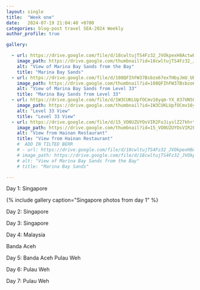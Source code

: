 ```yaml
---
layout: single
title:  "Week one"
date:   2024-07-19 21:04:40 +0700
categories: blog-post travel SEA-2024 Weekly
author_profile: true

gallery:

  - url: https://drive.google.com/file/d/18cwltujTS4Fz32_JVOkpexH8ActwU6QR/view?usp=drive_link
    image_path: https://drive.google.com/thumbnail?id=18cwltujTS4Fz32_JVOkpexH8ActwU6QR&sz=w1000
    alt: "View of Marina Bay Sands from the Bay"
    title: "Marina Bay Sands"    
  - url: https://drive.google.com/file/d/108QFIhFW37Bsbzo67exTHbyJmU_UPPii/view?usp=drive_link
    image_path: https://drive.google.com/thumbnail?id=108QFIhFW37Bsbzo67exTHbyJmU_UPPii&sz=w1000
    alt: "View of Marina Bay Sands from Level 33"
    title: "Marina Bay Sands from Level 33"  
  - url: https://drive.google.com/file/d/1W3CUKLUpfOCmv16yqm-YX_837UN5Oi_r/view?usp=drive_link
    image_path: https://drive.google.com/thumbnail?id=1W3CUKLUpfOCmv16yqm-YX_837UN5Oi_r&sz=w1000
    alt: "Level 33 View"
    title: "Level 33 View" 
  - url: https://drive.google.com/file/d/15_VO0UZUYOsVIR2FoJiyslZ27khrtZnL/view?usp=drive_link
    image_path: https://drive.google.com/thumbnail?id=15_VO0UZUYOsVIR2FoJiyslZ27khrtZnL&sz=w1000
    alt: "View from Hainan Restaurant"
    title: "View from Hainan Restaurant" 
    #  ADD IN TILTED BERR
    # - url: https://drive.google.com/file/d/18cwltujTS4Fz32_JVOkpexH8ActwU6QR/view?usp=drive_link
    # image_path: https://drive.google.com/file/d/18cwltujTS4Fz32_JVOkpexH8ActwU6QR/view?usp=drive_link
    # alt: "View of Marina Bay Sands from the Bay"
    # title: "Marina Bay Sands"  

---
```


Day 1:
Singapore

{% include gallery caption="Singapore photos from day 1" %}


<!-- - Arrive at hotel Aloft Novena
- Try to work out but thongs no good
- Get Hainan Chicken at Boon Tong Kee Restaurant, <it>Balestier Rd, #399 401 & 403, Singapore 329801.</it>
- Walk along the Bay at night and go up to enjoy a wheat beer in LeVel33, <it>8 Marina Blvd, #33 - 01 Tower 1, Singapore 018981</it>
- Take the MRT home and rest for my first of many nights in Asia. -->


Day 2:
Singapore
<!-- - Gardens by the bay
- Haw par villa
- Chinatown -->


Day 3:
Singapore
<!-- - Botanical gardens
- Amazing, went to spice garden, healing garden, aroma garden orchid garden with a bunch of orchid gardens in the orchid section, botany lab, bird photography, two rain forest walks. 
- National museum half closed
- Chili Crab
- Tiny mall, like what I thought big bus terminal no it's legit the alley atthwback of a shitty mall
- Link to Post about my Bus experience -->

Day 4:
Malaysia

Banda Aceh


Day 5:
Banda Aceh
Pulau Weh


Day 6:
Pulau Weh


Day 7:
Pulau Weh